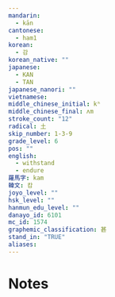 ```yaml
---
mandarin:
  - kān
cantonese:
  - ham1
korean:
  - 감
korean_native: ""
japanese:
  - KAN
  - TAN
japanese_nanori: ""
vietnamese:
middle_chinese_initial: kʰ
middle_chinese_final: ʌm
stroke_count: "12"
radical: 土
skip_number: 1-3-9
grade_level: 6
pos: ""
english:
  - withstand
  - endure
羅馬字: kam
韓文: 캄
joyo_level: ""
hsk_level: ""
hanmun_edu_level: ""
danayo_id: 6101
mc_id: 1574
graphemic_classification: 甚
stand_in: "TRUE"
aliases:
---
```


# Notes
